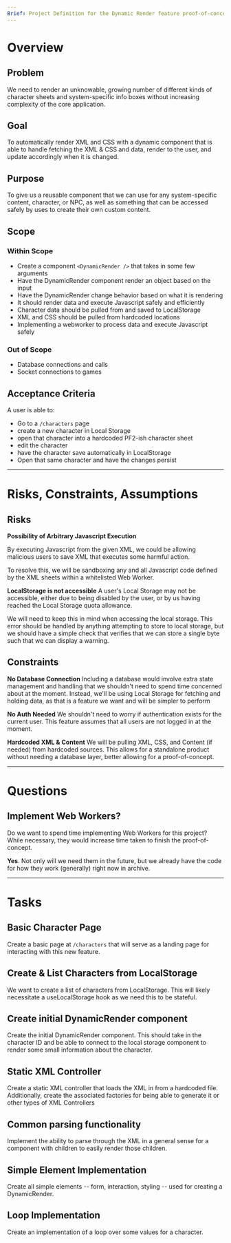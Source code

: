 ```yaml
---
Brief: Project Definition for the Dynamic Render feature proof-of-concept.
---
```

# Overview
## Problem
We need to render an unknowable, growing number of different kinds of character sheets and system-specific info boxes without increasing complexity of the core application. 

## Goal
To automatically render XML and CSS with a dynamic component that is able to handle fetching the XML & CSS and data, render to the user, and update accordingly when it is changed.

## Purpose
To give us a reusable component that we can use for any system-specific content, character, or NPC, as well as something that can be accessed safely by uses to create their own custom content. 

## Scope
### Within Scope
- Create a component `<DynamicRender />` that takes in some few arguments
- Have the DynamicRender component render an object based on the input
- Have the DynamicRender change behavior based on what it is rendering
- It should render data and execute Javascript safely and efficiently
- Character data should be pulled from and saved to LocalStorage
- XML and CSS should be pulled from hardcoded locations
- Implementing a webworker to process data and execute Javascript safely

### Out of Scope
- Database connections and calls
- Socket connections to games

## Acceptance Criteria
A user is able to:
- Go to a `/characters` page
- create a new character in Local Storage
- open that character into a hardcoded PF2-ish character sheet
- edit the character 
- have the character save automatically in LocalStorage
- Open that same character and have the changes persist

---

# Risks, Constraints, Assumptions
## Risks
**Possibility of Arbitrary Javascript Execution**

By executing Javascript from the given XML, we could be allowing malicious users to save XML that executes some harmful action. 

To resolve this, we will be sandboxing any and all Javascript code defined by the XML sheets within a whitelisted Web Worker. 

**LocalStorage is not accessible**
A user's Local Storage may not be accessible, either due to being disabled by the user, or by us having reached the Local Storage quota allowance. 

We will need to keep this in mind when accessing the local storage. This error should be handled by anything attempting to store to local storage, but we should have a simple check that verifies that we can store a single byte such that we can display a warning. 

## Constraints
**No Database Connection**
Including a database would involve extra state management and handling that we shouldn't need to spend time concerned about at the moment. Instead, we'll be using Local Storage for fetching and holding data, as that is a feature we want and will be simpler to perform

**No Auth Needed**
We shouldn't need to worry if authentication exists for the current user. This feature assumes that all users are not logged in at the moment. 

**Hardcoded XML & Content**
We will be pulling XML, CSS, and Content (if needed) from hardcoded sources. This allows for a standalone product without needing a database layer, better allowing for a proof-of-concept.

---

# Questions
## Implement Web Workers?
Do we want to spend time implementing Web Workers for this project? While necessary, they would increase time taken to finish the proof-of-concept. 

**Yes**. Not only will we need them in the future, but we already have the code for how they work (generally) right now in archive. 

---

# Tasks
## Basic Character Page
Create a basic page at `/characters` that will serve as a landing page for interacting with this new feature.

## Create & List Characters from LocalStorage
We want to create a list of characters from LocalStorage. This will likely necessitate a useLocalStorage hook as we need this to be stateful.

## Create initial DynamicRender component
Create the initial DynamicRender component. This should take in the character ID and be able to connect to the local storage component to render some small information about the character.

## Static XML Controller
Create a static XML controller that loads the XML in from a hardcoded file. Additionally, create the associated factories for being able to generate it or other types of XML Controllers

## Common parsing functionality
Implement the ability to parse through the XML in a general sense for a component with children to easily render those children.

## Simple Element Implementation
Create all simple elements -- form, interaction, styling -- used for creating a DynamicRender.

## Loop Implementation
Create an implementation of a loop over some values for a character. 
